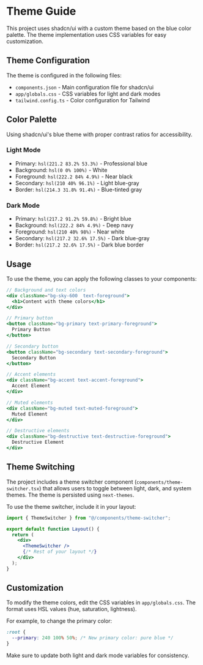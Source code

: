 # Theme Guide

This project uses shadcn/ui with a custom theme based on the blue color palette. The theme implementation uses CSS variables for easy customization.

## Theme Configuration

The theme is configured in the following files:
- `components.json` - Main configuration file for shadcn/ui
- `app/globals.css` - CSS variables for light and dark modes
- `tailwind.config.ts` - Color configuration for Tailwind

## Color Palette

Using shadcn/ui's blue theme with proper contrast ratios for accessibility.

### Light Mode
- Primary: `hsl(221.2 83.2% 53.3%)` - Professional blue
- Background: `hsl(0 0% 100%)` - White
- Foreground: `hsl(222.2 84% 4.9%)` - Near black
- Secondary: `hsl(210 40% 96.1%)` - Light blue-gray
- Border: `hsl(214.3 31.8% 91.4%)` - Blue-tinted gray

### Dark Mode
- Primary: `hsl(217.2 91.2% 59.8%)` - Bright blue
- Background: `hsl(222.2 84% 4.9%)` - Deep navy
- Foreground: `hsl(210 40% 98%)` - Near white
- Secondary: `hsl(217.2 32.6% 17.5%)` - Dark blue-gray
- Border: `hsl(217.2 32.6% 17.5%)` - Dark blue border

## Usage

To use the theme, you can apply the following classes to your components:

```jsx
// Background and text colors
<div className="bg-sky-600  text-foreground">
  <h1>Content with theme colors</h1>
</div>

// Primary button
<button className="bg-primary text-primary-foreground">
  Primary Button
</button>

// Secondary button
<button className="bg-secondary text-secondary-foreground">
  Secondary Button
</button>

// Accent elements
<div className="bg-accent text-accent-foreground">
  Accent Element
</div>

// Muted elements
<div className="bg-muted text-muted-foreground">
  Muted Element
</div>

// Destructive elements
<div className="bg-destructive text-destructive-foreground">
  Destructive Element
</div>
```

## Theme Switching

The project includes a theme switcher component (`components/theme-switcher.tsx`) that allows users to toggle between light, dark, and system themes. The theme is persisted using `next-themes`.

To use the theme switcher, include it in your layout:

```jsx
import { ThemeSwitcher } from "@/components/theme-switcher";

export default function Layout() {
  return (
    <div>
      <ThemeSwitcher />
      {/* Rest of your layout */}
    </div>
  );
}
```

## Customization

To modify the theme colors, edit the CSS variables in `app/globals.css`. The format uses HSL values (hue, saturation, lightness).

For example, to change the primary color:

```css
:root {
  --primary: 240 100% 50%; /* New primary color: pure blue */
}
```

Make sure to update both light and dark mode variables for consistency.